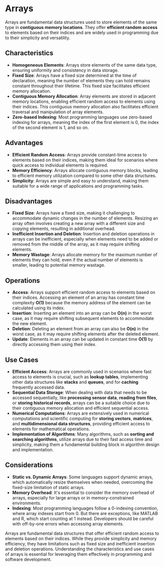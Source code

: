 # Arrays

Arrays are fundamental data structures used to store elements of the same type in **contiguous memory locations**. They offer **efficient random access** to elements based on their indices and are widely used in programming due to their simplicity and versatility.

## Characteristics

- **Homogeneous Elements**: Arrays store elements of the same data type, ensuring uniformity and consistency in data storage.
- **Fixed Size**: Arrays have a fixed size determined at the time of declaration, meaning the number of elements they can hold remains constant throughout their lifetime. This fixed size facilitates efficient memory allocation.
- **Contiguous Memory Allocation**: Array elements are stored in adjacent memory locations, enabling efficient random access to elements using their indices. This contiguous memory allocation also facilitates efficient traversal and manipulation of array elements.
- **Zero-based Indexing**: Most programming languages use zero-based indexing for arrays, meaning the index of the first element is 0, the index of the second element is 1, and so on.

## Advantages

- **Efficient Random Access**: Arrays provide constant-time access to elements based on their indices, making them ideal for scenarios where quick access to individual elements is required.
- **Memory Efficiency**: Arrays allocate contiguous memory blocks, leading to efficient memory utilization compared to some other data structures.
- **Simplicity**: Arrays are simple and easy to understand, making them suitable for a wide range of applications and programming tasks.

## Disadvantages

- **Fixed Size**: Arrays have a fixed size, making it challenging to accommodate dynamic changes in the number of elements. Resizing an array often involves creating a new array with a different size and copying elements, resulting in additional overhead.
- **Inefficient Insertion and Deletion**: Insertion and deletion operations in arrays can be inefficient, especially when elements need to be added or removed from the middle of the array, as it may require shifting elements.
- **Memory Wastage**: Arrays allocate memory for the maximum number of elements they can hold, even if the actual number of elements is smaller, leading to potential memory wastage.

## Operations

- **Access**: Arrays support efficient random access to elements based on their indices. Accessing an element of an array has constant time complexity **O(1)** because the memory address of the element can be calculated using its index.
- **Insertion**: Inserting an element into an array can be **O(n)** in the worst case, as it may require shifting subsequent elements to accommodate the new element.
- **Deletion**: Deleting an element from an array can also be **O(n)** in the worst case, as it may require shifting elements after the deleted element.
- **Update**: Elements in an array can be updated in constant time **O(1)** by directly accessing them using their index.

## Use Cases

- **Efficient Access**: Arrays are commonly used in scenarios where fast access to elements is crucial, such as **lookup tables**, implementing other data structures like **stacks** and **queues**, and for **caching** frequently accessed data.
- **Sequential Data Storage**: When dealing with data that needs to be accessed sequentially, like **processing sensor data**, **reading from files**, or **storing historical records**, arrays can be a suitable choice due to their contiguous memory allocation and efficient sequential access.
- **Numerical Computations**: Arrays are extensively used in numerical computations and scientific computing for **storing vectors**, **matrices**, and **multidimensional data structures**, providing efficient access to elements for mathematical operations.
- **Implementation of Algorithms**: Many algorithms, such as **sorting and searching algorithms**, utilize arrays due to their fast access time and simplicity, making them a fundamental building block in algorithm design and implementation.

## Considerations

- **Static vs. Dynamic Arrays**: Some languages support dynamic arrays, which automatically resize themselves when needed, overcoming the fixed-size limitation of static arrays.
- **Memory Overhead**: It's essential to consider the memory overhead of arrays, especially for large arrays or in memory-constrained environments.
- **Indexing**: Most programming languages follow a 0-indexing convention, where array indexes start from 0. But there are exceptions, like MATLAB and R, which start counting at 1 instead. Developers should be careful with off-by-one errors when accessing array elements.

Arrays are fundamental data structures that offer efficient random access to elements based on their indices. While they provide simplicity and memory efficiency, they have limitations such as fixed size and inefficient insertion and deletion operations. Understanding the characteristics and use cases of arrays is essential for leveraging them effectively in programming and software development.
